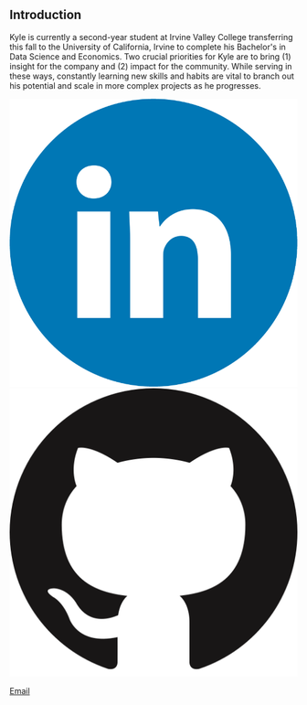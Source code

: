 ## Introduction
Kyle is currently a second-year student at Irvine Valley College transferring this fall to the University of California, Irvine to complete his Bachelor's in Data Science and Economics. Two crucial priorities for Kyle are to bring (1) insight for the company and (2) impact for the community. While serving in these ways, constantly learning new skills and habits are vital to branch out his potential and scale in more complex projects as he progresses.


[![LINKEDIN](https://github.com/kylelee2062/Kyle_Lee_Portfolio/blob/main/images/LinkedIn.png)](https://www.linkedin.com/in/kyle-lee-47b6761a8/)
[![GITHUB](https://github.com/kylelee2062/Kyle_Lee_Portfolio/blob/main/images/github.png)](https://github.com/kylelee2062/Kyle_Lee_Portfolio)


[Email](kylelee2062@gmail.com)
